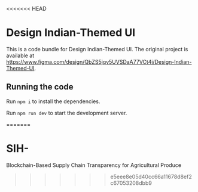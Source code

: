 <<<<<<< HEAD

  # Design Indian-Themed UI

  This is a code bundle for Design Indian-Themed UI. The original project is available at https://www.figma.com/design/QbZS5jqv5UVSDaA77VCt4i/Design-Indian-Themed-UI.

  ## Running the code

  Run `npm i` to install the dependencies.

  Run `npm run dev` to start the development server.
  
=======
# SIH-
Blockchain-Based Supply Chain Transparency for Agricultural Produce
>>>>>>> e5eee8e05d40cc66a11678d8ef2c67053208dbb9
